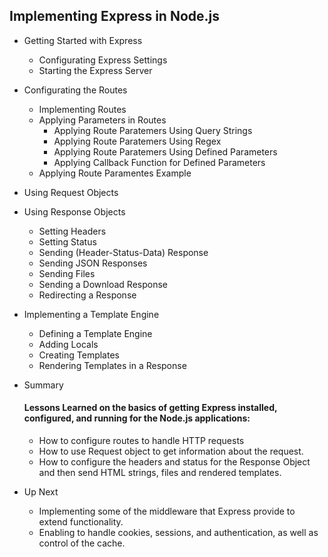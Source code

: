 ## Implementing Express in Node.js 

- Getting Started with Express
  - Configurating Express Settings
  - Starting the Express Server
	
- Configurating the Routes
  - Implementing Routes
  - Applying Parameters in Routes
    - Applying Route Paratemers Using Query Strings
    - Applying Route Paratemers Using Regex
    - Applying Route Paratemers Using Defined Parameters
    - Applying Callback Function for Defined Parameters
  - Applying Route Paramentes Example		

- Using Request Objects
	
- Using Response Objects
  - Setting Headers
  - Setting Status
  - Sending (Header-Status-Data) Response
  - Sending JSON Responses
  - Sending Files
  - Sending a Download Response
  - Redirecting a Response

- Implementing a Template Engine
  - Defining a Template Engine
  - Adding Locals
  - Creating Templates
  - Rendering Templates in a Response

- Summary
  #### Lessons Learned on the basics of getting Express installed, configured, and running for the Node.js applications:
  - How to configure routes to handle HTTP requests
  - How to use Request object to get information about the request.
  - How to configure the headers and status for the Response Object and then send HTML strings, files and rendered templates.

- Up Next
  - Implementing some of the middleware that Express provide to extend functionality.
  - Enabling to handle cookies, sessions, and authentication, as well as control of the cache.
